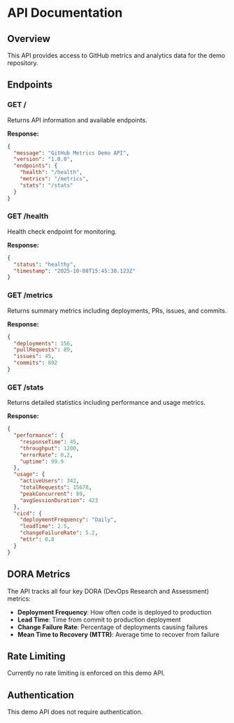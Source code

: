 # API Documentation

## Overview
This API provides access to GitHub metrics and analytics data for the demo repository.

## Endpoints

### GET /
Returns API information and available endpoints.

**Response:**
```json
{
  "message": "GitHub Metrics Demo API",
  "version": "1.0.0",
  "endpoints": {
    "health": "/health",
    "metrics": "/metrics",
    "stats": "/stats"
  }
}
```

### GET /health
Health check endpoint for monitoring.

**Response:**
```json
{
  "status": "healthy",
  "timestamp": "2025-10-08T15:45:30.123Z"
}
```

### GET /metrics
Returns summary metrics including deployments, PRs, issues, and commits.

**Response:**
```json
{
  "deployments": 156,
  "pullRequests": 89,
  "issues": 45,
  "commits": 892
}
```

### GET /stats
Returns detailed statistics including performance and usage metrics.

**Response:**
```json
{
  "performance": {
    "responseTime": 45,
    "throughput": 1200,
    "errorRate": 0.2,
    "uptime": 99.9
  },
  "usage": {
    "activeUsers": 342,
    "totalRequests": 15678,
    "peakConcurrent": 89,
    "avgSessionDuration": 423
  },
  "cicd": {
    "deploymentFrequency": "Daily",
    "leadTime": 2.5,
    "changeFailureRate": 5.2,
    "mttr": 0.8
  }
}
```

## DORA Metrics

The API tracks all four key DORA (DevOps Research and Assessment) metrics:

- **Deployment Frequency**: How often code is deployed to production
- **Lead Time**: Time from commit to production deployment
- **Change Failure Rate**: Percentage of deployments causing failures
- **Mean Time to Recovery (MTTR)**: Average time to recover from failure

## Rate Limiting
Currently no rate limiting is enforced on this demo API.

## Authentication
This demo API does not require authentication.
